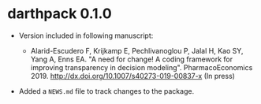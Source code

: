 # darthpack 0.1.0

* Version included in following manuscript:
    - Alarid-Escudero F, Krijkamp E, Pechlivanoglou P, Jalal H, Kao SY, Yang A, Enns EA. "A need for change! A coding framework for improving transparency in decision modeling". PharmacoEconomics 2019. http://dx.doi.org/10.1007/s40273-019-00837-x (In press)

* Added a `NEWS.md` file to track changes to the package.
